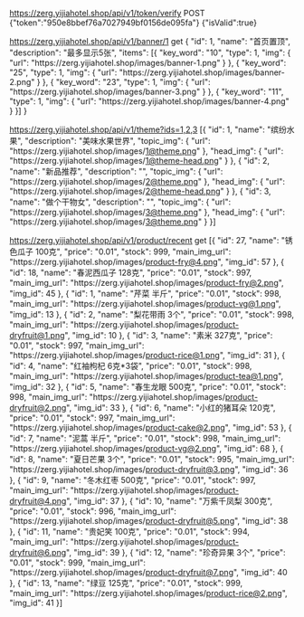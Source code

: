https://zerg.yijiahotel.shop/api/v1/token/verify
POST
{"token":"950e8bbef76a7027949bf0156de095fa"}
{"isValid":true}

https://zerg.yijiahotel.shop/api/v1/banner/1
get
{
	"id": 1,
	"name": "首页置顶",
	"description": "最多显示5张",
	"items": [{
		"key_word": "10",
		"type": 1,
		"img": {
			"url": "https:\/\/zerg.yijiahotel.shop\/images\/banner-1.png"
		}
	}, {
		"key_word": "25",
		"type": 1,
		"img": {
			"url": "https:\/\/zerg.yijiahotel.shop\/images\/banner-2.png"
		}
	}, {
		"key_word": "23",
		"type": 1,
		"img": {
			"url": "https:\/\/zerg.yijiahotel.shop\/images\/banner-3.png"
		}
	}, {
		"key_word": "11",
		"type": 1,
		"img": {
			"url": "https:\/\/zerg.yijiahotel.shop\/images\/banner-4.png"
		}
	}]
}

https://zerg.yijiahotel.shop/api/v1/theme?ids=1,2,3
[{
	"id": 1,
	"name": "缤纷水果",
	"description": "美味水果世界",
	"topic_img": {
		"url": "https:\/\/zerg.yijiahotel.shop\/images\/1@theme.png"
	},
	"head_img": {
		"url": "https:\/\/zerg.yijiahotel.shop\/images\/1@theme-head.png"
	}
}, {
	"id": 2,
	"name": "新品推荐",
	"description": "",
	"topic_img": {
		"url": "https:\/\/zerg.yijiahotel.shop\/images\/2@theme.png"
	},
	"head_img": {
		"url": "https:\/\/zerg.yijiahotel.shop\/images\/2@theme-head.png"
	}
}, {
	"id": 3,
	"name": "做个干物女",
	"description": "",
	"topic_img": {
		"url": "https:\/\/zerg.yijiahotel.shop\/images\/3@theme.png"
	},
	"head_img": {
		"url": "https:\/\/zerg.yijiahotel.shop\/images\/3@theme.png"
	}
}]

https://zerg.yijiahotel.shop/api/v1/product/recent
get
[{
	"id": 27,
	"name": "锈色瓜子 100克",
	"price": "0.01",
	"stock": 999,
	"main_img_url": "https:\/\/zerg.yijiahotel.shop\/images\/product-fry@4.png",
	"img_id": 57
}, {
	"id": 18,
	"name": "春泥西瓜子 128克",
	"price": "0.01",
	"stock": 997,
	"main_img_url": "https:\/\/zerg.yijiahotel.shop\/images\/product-fry@2.png",
	"img_id": 45
}, {
	"id": 1,
	"name": "芹菜 半斤",
	"price": "0.01",
	"stock": 998,
	"main_img_url": "https:\/\/zerg.yijiahotel.shop\/images\/product-vg@1.png",
	"img_id": 13
}, {
	"id": 2,
	"name": "梨花带雨 3个",
	"price": "0.01",
	"stock": 998,
	"main_img_url": "https:\/\/zerg.yijiahotel.shop\/images\/product-dryfruit@1.png",
	"img_id": 10
}, {
	"id": 3,
	"name": "素米 327克",
	"price": "0.01",
	"stock": 997,
	"main_img_url": "https:\/\/zerg.yijiahotel.shop\/images\/product-rice@1.png",
	"img_id": 31
}, {
	"id": 4,
	"name": "红袖枸杞 6克*3袋",
	"price": "0.01",
	"stock": 998,
	"main_img_url": "https:\/\/zerg.yijiahotel.shop\/images\/product-tea@1.png",
	"img_id": 32
}, {
	"id": 5,
	"name": "春生龙眼 500克",
	"price": "0.01",
	"stock": 998,
	"main_img_url": "https:\/\/zerg.yijiahotel.shop\/images\/product-dryfruit@2.png",
	"img_id": 33
}, {
	"id": 6,
	"name": "小红的猪耳朵 120克",
	"price": "0.01",
	"stock": 997,
	"main_img_url": "https:\/\/zerg.yijiahotel.shop\/images\/product-cake@2.png",
	"img_id": 53
}, {
	"id": 7,
	"name": "泥蒿 半斤",
	"price": "0.01",
	"stock": 998,
	"main_img_url": "https:\/\/zerg.yijiahotel.shop\/images\/product-vg@2.png",
	"img_id": 68
}, {
	"id": 8,
	"name": "夏日芒果 3个",
	"price": "0.01",
	"stock": 995,
	"main_img_url": "https:\/\/zerg.yijiahotel.shop\/images\/product-dryfruit@3.png",
	"img_id": 36
}, {
	"id": 9,
	"name": "冬木红枣 500克",
	"price": "0.01",
	"stock": 997,
	"main_img_url": "https:\/\/zerg.yijiahotel.shop\/images\/product-dryfruit@4.png",
	"img_id": 37
}, {
	"id": 10,
	"name": "万紫千凤梨 300克",
	"price": "0.01",
	"stock": 996,
	"main_img_url": "https:\/\/zerg.yijiahotel.shop\/images\/product-dryfruit@5.png",
	"img_id": 38
}, {
	"id": 11,
	"name": "贵妃笑 100克",
	"price": "0.01",
	"stock": 994,
	"main_img_url": "https:\/\/zerg.yijiahotel.shop\/images\/product-dryfruit@6.png",
	"img_id": 39
}, {
	"id": 12,
	"name": "珍奇异果 3个",
	"price": "0.01",
	"stock": 999,
	"main_img_url": "https:\/\/zerg.yijiahotel.shop\/images\/product-dryfruit@7.png",
	"img_id": 40
}, {
	"id": 13,
	"name": "绿豆 125克",
	"price": "0.01",
	"stock": 999,
	"main_img_url": "https:\/\/zerg.yijiahotel.shop\/images\/product-rice@2.png",
	"img_id": 41
}]